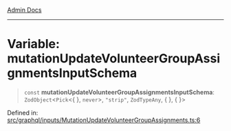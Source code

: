 [Admin Docs](/)

***

# Variable: mutationUpdateVolunteerGroupAssignmentsInputSchema

> `const` **mutationUpdateVolunteerGroupAssignmentsInputSchema**: `ZodObject`\<`Pick`\<\{ \}, `never`\>, `"strip"`, `ZodTypeAny`, \{ \}, \{ \}\>

Defined in: [src/graphql/inputs/MutationUpdateVolunteerGroupAssignments.ts:6](https://github.com/gautam-divyanshu/talawa-api/blob/a895c36f24acf725ac16aa7e0f8e50ef9fa64c42/src/graphql/inputs/MutationUpdateVolunteerGroupAssignments.ts#L6)
